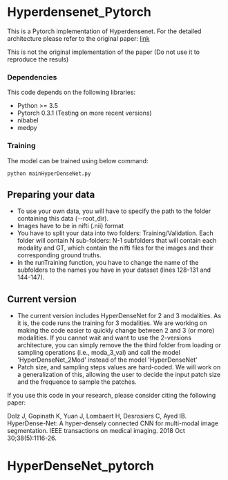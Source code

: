 # Hyperdensenet_Pytorch


This is a Pytorch implementation of Hyperdensenet. For the detailed architecture please refer to the original paper: [link](https://arxiv.org/abs/1804.02967)

This is not the original implementation of the paper (Do not use it to reproduce the resuls)


### Dependencies
This code depends on the following libraries:

- Python >= 3.5
- Pytorch 0.3.1 (Testing on more recent versions)
- nibabel
- medpy


### Training

The model can be trained using below command:  
```
python mainHyperDenseNet.py
```

## Preparing your data
- To use your own data, you will have to specify the path to the folder containing this data (--root_dir).
- Images have to be in nifti (.nii) format
- You have to split your data into two folders: Training/Validation. Each folder will contain N sub-folders: N-1 subfolders that will contain each modality and GT, which contain the nifti files for the images and their corresponding ground truths. 
- In the runTraining function, you have to change the name of the subfolders to the names you have in your dataset (lines 128-131 and 144-147).

## Current version
- The current version includes HyperDenseNet for 2 and 3 modalities. As it is, the code runs the training for 3 modalities. We are working on making the code easier to quickly change between 2 and 3 (or more) modalities. If you cannot wait and want to use the 2-versions architecture, you can simply remove the the third folder from loading or sampling operations (i.e., moda_3_val) and call the model 'HyperDenseNet_2Mod' instead of the model 'HyperDenseNet' 
- Patch size, and sampling steps values are hard-coded. We will work on a generalization of this, allowing the user to decide the input patch size and the frequence to sample the patches.

If you use this code in your research, please consider citing the following paper:

Dolz J, Gopinath K, Yuan J, Lombaert H, Desrosiers C, Ayed IB. HyperDense-Net: A hyper-densely connected CNN for multi-modal image segmentation. IEEE transactions on medical imaging. 2018 Oct 30;38(5):1116-26.

# HyperDenseNet_pytorch
